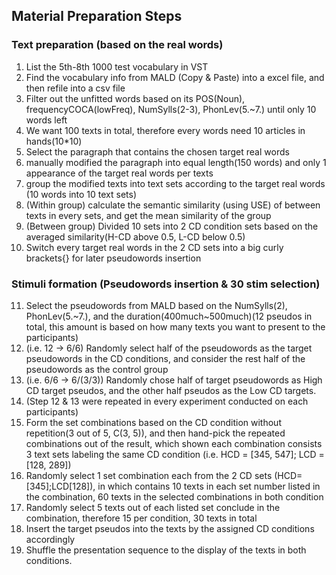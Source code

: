 ## Material Preparation Steps

### Text preparation (based on the real words)
1. List the 5th-8th 1000 test vocabulary in VST
2. Find the vocabulary info from MALD (Copy & Paste) into a excel file, and then refile into a csv file
3. Filter out the unfitted words based on its POS(Noun), frequencyCOCA(lowFreq), NumSylls(2-3), PhonLev(5.~7.) until only 10 words left
4. We want 100 texts in total, therefore every words need 10 articles in hands(10*10)
5. Select the paragraph that contains the chosen target real words
6. manually modified the paragraph into equal length(150 words) and only 1 appearance of the target real words per texts
7. group the modified texts into text sets according to the target real words (10 words into 10 text sets)
8. (Within group) calculate the semantic similarity (using USE) of between texts in every sets, and get the mean similarity of the group
9. (Between group) Divided 10 sets into 2 CD condition sets based on the averaged similarity(H-CD above 0.5, L-CD below 0.5)
10.  Switch every target real words in the 2 CD sets into a big curly brackets{} for later pseudowords insertion

### Stimuli formation (Pseudowords insertion & 30 stim selection)
11. Select the pseudowords from MALD based on the NumSylls(2), PhonLev(5.~7.), and the duration(400much~500much)(12 pseudos in total, this amount is based on how many texts you want to present to the participants)
12. (i.e. 12 -> 6/6) Randomly select half of the pseudowords as the target pseudowords in the CD conditions, and consider the rest half of the pseudowords as the control group
13. (i.e. 6/6 -> 6/(3/3)) Randomly chose half of target pseudowords as High CD target pseudos, and the other half pseudos as the Low CD targets. 
14. (Step 12 & 13 were repeated in every experiment conducted on each participants)
15. Form the set combinations based on the CD condition without repetition(3 out of 5, C(3, 5)), and then hand-pick the repeated combinations out of the result, which shown each combination consists 3 text sets labeling the same CD condition (i.e. HCD = [345, 547]; LCD = [128, 289])
16. Randomly select 1 set combination each from the 2 CD sets (HCD=[345];LCD[128]), in which contains 10 texts in each set number listed in the combination, 60 texts in the selected combinations in both condition
17. Randomly select 5 texts out of each listed set conclude in the combination, therefore 15 per condition, 30 texts in total
18. Insert the target pseudos into the texts by the assigned CD conditions accordingly
19. Shuffle the presentation sequence to the display of the texts in both conditions. 
